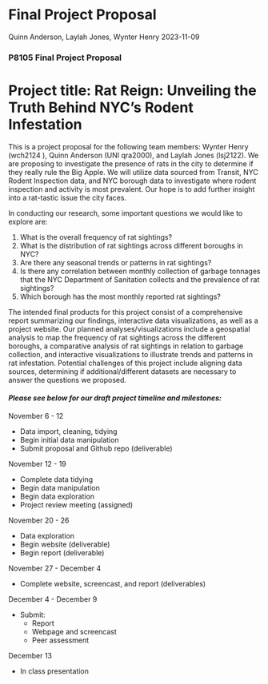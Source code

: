 Final Project Proposal
================
Quinn Anderson, Laylah Jones, Wynter Henry
2023-11-09

### P8105 Final Project Proposal

# Project title: Rat Reign: Unveiling the Truth Behind NYC’s Rodent Infestation

This is a project proposal for the following team members: Wynter Henry
(wch2124 ), Quinn Anderson (UNI qra2000), and Laylah Jones (lsj2122). We
are proposing to investigate the presence of rats in the city to
determine if they really rule the Big Apple. We will utilize data
sourced from Transit, NYC Rodent Inspection data, and NYC borough data
to investigate where rodent inspection and activity is most prevalent.
Our hope is to add further insight into a rat-tastic issue the city
faces.

In conducting our research, some important questions we would like to
explore are:

1.  What is the overall frequency of rat sightings?
2.  What is the distribution of rat sightings across different boroughs
    in NYC?
3.  Are there any seasonal trends or patterns in rat sightings?
4.  Is there any correlation between monthly collection of garbage
    tonnages that the NYC Department of Sanitation collects and the
    prevalence of rat sightings?
5.  Which borough has the most monthly reported rat sightings?

The intended final products for this project consist of a comprehensive
report summarizing our findings, interactive data visualizations, as
well as a project website. Our planned analyses/visualizations include a
geospatial analysis to map the frequency of rat sightings across the
different boroughs, a comparative analysis of rat sightings in relation
to garbage collection, and interactive visualizations to illustrate
trends and patterns in rat infestation. Potential challenges of this
project include aligning data sources, determining if
additional/different datasets are necessary to answer the questions we
proposed.

#### *Please see below for our draft project timeline and milestones:*

November 6 - 12

-   Data import, cleaning, tidying
-   Begin initial data manipulation
-   Submit proposal and Github repo (deliverable)

November 12 - 19

-   Complete data tidying
-   Begin data manipulation
-   Begin data exploration
-   Project review meeting (assigned)

November 20 - 26

-   Data exploration
-   Begin website (deliverable)
-   Begin report (deliverable)

November 27 - December 4

-   Complete website, screencast, and report (deliverables)

December 4 - December 9

-   Submit:
    -   Report
    -   Webpage and screencast
    -   Peer assessment

December 13

-   In class presentation
